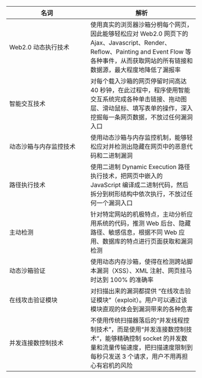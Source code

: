 <style>
  table th:first-of-type{
  width:200px;}
  </style>

| 名词                   | 解析                                                         |
| ---------------------- | ------------------------------------------------------------ |
| Web2.0 动态执行技术    | 使用真实的浏觅器沙箱分枂每个网页，因此能够轻松应对 Web2.0 网页下的 Ajax、Javascript、Render、Reflow、Painting and Event Flow 等各种事件，从而获取网站的所有链接和数据源，最大程度地降低了漏报率 |
| 智能交互技术           | 对每个载入沙箱的网页停留时间高达 40 秒钟，在此过程中，程序使用智能交互系统完成各种单击链接、拖动图层、滑动鼠标、填写表单的操作，深入挖掘每一条网页数据，不放过任何漏洞入口 |
| 动态沙箱与内存监控技术 | 使用动态沙箱与内存监控机制，能够轻松应对并检测出隐藏在网页中的恶意代码和二进制漏洞 |
| 路径执行技术           | 使用二进制 Dynamic Execution 路径执行技术，把网页中嵌入的 JavaScript 编译成二进制代码，然后拆分到树形结构中依次执行，不放过任何一个漏洞入口 |
| 主动检测               | 针对特定网站的机极特点，主动分析应用系统的代码，推测 Web 后台、隐藏路径、敏感信息，根据不同 Web 应用、数据库的特点进行页面获取和漏洞检测 |
| 动态沙箱验证           | 使用动态内存沙箱，使得在检测跨站脚本漏洞（XSS）、XML 注射、网页挂马时达到 100% 的准确率 |
| 在线攻击验证模块       | 对扫描出来的漏洞都提供 “在线攻击验证模块”（exploit）。用户可以通过该模块直观的体会到漏洞带来的各种危害 |
| 并发连接数控制技术     | 不使用传统扫描器落后的“并发线程控制技术”，而是使用“并发连接数控制技术“，能够精确控制 socket 的并发数量和流量传输速度，把扫描速度限制到每秒只发送 3 个请求，用户不用再担心有宕机的风险 |